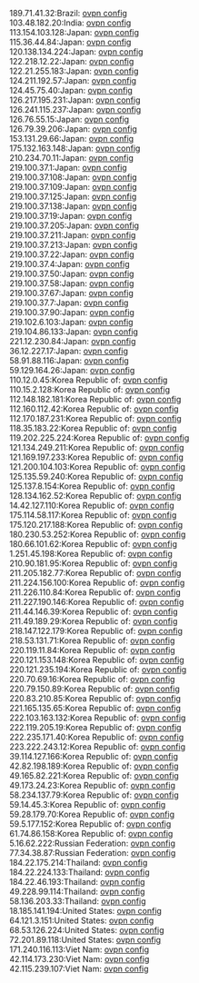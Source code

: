 189.71.41.32:Brazil: [ovpn config](vpn/189_71_41_32.ovpn)  
103.48.182.20:India: [ovpn config](vpn/103_48_182_20.ovpn)  
113.154.103.128:Japan: [ovpn config](vpn/113_154_103_128.ovpn)  
115.36.44.84:Japan: [ovpn config](vpn/115_36_44_84.ovpn)  
120.138.134.224:Japan: [ovpn config](vpn/120_138_134_224.ovpn)  
122.218.12.22:Japan: [ovpn config](vpn/122_218_12_22.ovpn)  
122.21.255.183:Japan: [ovpn config](vpn/122_21_255_183.ovpn)  
124.211.192.57:Japan: [ovpn config](vpn/124_211_192_57.ovpn)  
124.45.75.40:Japan: [ovpn config](vpn/124_45_75_40.ovpn)  
126.217.195.231:Japan: [ovpn config](vpn/126_217_195_231.ovpn)  
126.241.115.237:Japan: [ovpn config](vpn/126_241_115_237.ovpn)  
126.76.55.15:Japan: [ovpn config](vpn/126_76_55_15.ovpn)  
126.79.39.206:Japan: [ovpn config](vpn/126_79_39_206.ovpn)  
153.131.29.66:Japan: [ovpn config](vpn/153_131_29_66.ovpn)  
175.132.163.148:Japan: [ovpn config](vpn/175_132_163_148.ovpn)  
210.234.70.11:Japan: [ovpn config](vpn/210_234_70_11.ovpn)  
219.100.37.1:Japan: [ovpn config](vpn/219_100_37_1.ovpn)  
219.100.37.108:Japan: [ovpn config](vpn/219_100_37_108.ovpn)  
219.100.37.109:Japan: [ovpn config](vpn/219_100_37_109.ovpn)  
219.100.37.125:Japan: [ovpn config](vpn/219_100_37_125.ovpn)  
219.100.37.138:Japan: [ovpn config](vpn/219_100_37_138.ovpn)  
219.100.37.19:Japan: [ovpn config](vpn/219_100_37_19.ovpn)  
219.100.37.205:Japan: [ovpn config](vpn/219_100_37_205.ovpn)  
219.100.37.211:Japan: [ovpn config](vpn/219_100_37_211.ovpn)  
219.100.37.213:Japan: [ovpn config](vpn/219_100_37_213.ovpn)  
219.100.37.22:Japan: [ovpn config](vpn/219_100_37_22.ovpn)  
219.100.37.4:Japan: [ovpn config](vpn/219_100_37_4.ovpn)  
219.100.37.50:Japan: [ovpn config](vpn/219_100_37_50.ovpn)  
219.100.37.58:Japan: [ovpn config](vpn/219_100_37_58.ovpn)  
219.100.37.67:Japan: [ovpn config](vpn/219_100_37_67.ovpn)  
219.100.37.7:Japan: [ovpn config](vpn/219_100_37_7.ovpn)  
219.100.37.90:Japan: [ovpn config](vpn/219_100_37_90.ovpn)  
219.102.6.103:Japan: [ovpn config](vpn/219_102_6_103.ovpn)  
219.104.86.133:Japan: [ovpn config](vpn/219_104_86_133.ovpn)  
221.12.230.84:Japan: [ovpn config](vpn/221_12_230_84.ovpn)  
36.12.227.17:Japan: [ovpn config](vpn/36_12_227_17.ovpn)  
58.91.88.116:Japan: [ovpn config](vpn/58_91_88_116.ovpn)  
59.129.164.26:Japan: [ovpn config](vpn/59_129_164_26.ovpn)  
110.12.0.45:Korea Republic of: [ovpn config](vpn/110_12_0_45.ovpn)  
110.15.2.128:Korea Republic of: [ovpn config](vpn/110_15_2_128.ovpn)  
112.148.182.181:Korea Republic of: [ovpn config](vpn/112_148_182_181.ovpn)  
112.160.112.42:Korea Republic of: [ovpn config](vpn/112_160_112_42.ovpn)  
112.170.187.231:Korea Republic of: [ovpn config](vpn/112_170_187_231.ovpn)  
118.35.183.22:Korea Republic of: [ovpn config](vpn/118_35_183_22.ovpn)  
119.202.225.224:Korea Republic of: [ovpn config](vpn/119_202_225_224.ovpn)  
121.134.249.211:Korea Republic of: [ovpn config](vpn/121_134_249_211.ovpn)  
121.169.197.233:Korea Republic of: [ovpn config](vpn/121_169_197_233.ovpn)  
121.200.104.103:Korea Republic of: [ovpn config](vpn/121_200_104_103.ovpn)  
125.135.59.240:Korea Republic of: [ovpn config](vpn/125_135_59_240.ovpn)  
125.137.8.154:Korea Republic of: [ovpn config](vpn/125_137_8_154.ovpn)  
128.134.162.52:Korea Republic of: [ovpn config](vpn/128_134_162_52.ovpn)  
14.42.127.110:Korea Republic of: [ovpn config](vpn/14_42_127_110.ovpn)  
175.114.58.117:Korea Republic of: [ovpn config](vpn/175_114_58_117.ovpn)  
175.120.217.188:Korea Republic of: [ovpn config](vpn/175_120_217_188.ovpn)  
180.230.53.252:Korea Republic of: [ovpn config](vpn/180_230_53_252.ovpn)  
180.66.101.62:Korea Republic of: [ovpn config](vpn/180_66_101_62.ovpn)  
1.251.45.198:Korea Republic of: [ovpn config](vpn/1_251_45_198.ovpn)  
210.90.181.95:Korea Republic of: [ovpn config](vpn/210_90_181_95.ovpn)  
211.205.182.77:Korea Republic of: [ovpn config](vpn/211_205_182_77.ovpn)  
211.224.156.100:Korea Republic of: [ovpn config](vpn/211_224_156_100.ovpn)  
211.226.110.84:Korea Republic of: [ovpn config](vpn/211_226_110_84.ovpn)  
211.227.190.146:Korea Republic of: [ovpn config](vpn/211_227_190_146.ovpn)  
211.44.146.39:Korea Republic of: [ovpn config](vpn/211_44_146_39.ovpn)  
211.49.189.29:Korea Republic of: [ovpn config](vpn/211_49_189_29.ovpn)  
218.147.122.179:Korea Republic of: [ovpn config](vpn/218_147_122_179.ovpn)  
218.53.131.71:Korea Republic of: [ovpn config](vpn/218_53_131_71.ovpn)  
220.119.11.84:Korea Republic of: [ovpn config](vpn/220_119_11_84.ovpn)  
220.121.153.148:Korea Republic of: [ovpn config](vpn/220_121_153_148.ovpn)  
220.121.235.194:Korea Republic of: [ovpn config](vpn/220_121_235_194.ovpn)  
220.70.69.16:Korea Republic of: [ovpn config](vpn/220_70_69_16.ovpn)  
220.79.150.89:Korea Republic of: [ovpn config](vpn/220_79_150_89.ovpn)  
220.83.210.85:Korea Republic of: [ovpn config](vpn/220_83_210_85.ovpn)  
221.165.135.65:Korea Republic of: [ovpn config](vpn/221_165_135_65.ovpn)  
222.103.163.132:Korea Republic of: [ovpn config](vpn/222_103_163_132.ovpn)  
222.119.205.19:Korea Republic of: [ovpn config](vpn/222_119_205_19.ovpn)  
222.235.171.40:Korea Republic of: [ovpn config](vpn/222_235_171_40.ovpn)  
223.222.243.12:Korea Republic of: [ovpn config](vpn/223_222_243_12.ovpn)  
39.114.127.166:Korea Republic of: [ovpn config](vpn/39_114_127_166.ovpn)  
42.82.198.189:Korea Republic of: [ovpn config](vpn/42_82_198_189.ovpn)  
49.165.82.221:Korea Republic of: [ovpn config](vpn/49_165_82_221.ovpn)  
49.173.24.23:Korea Republic of: [ovpn config](vpn/49_173_24_23.ovpn)  
58.234.137.79:Korea Republic of: [ovpn config](vpn/58_234_137_79.ovpn)  
59.14.45.3:Korea Republic of: [ovpn config](vpn/59_14_45_3.ovpn)  
59.28.179.70:Korea Republic of: [ovpn config](vpn/59_28_179_70.ovpn)  
59.5.177.152:Korea Republic of: [ovpn config](vpn/59_5_177_152.ovpn)  
61.74.86.158:Korea Republic of: [ovpn config](vpn/61_74_86_158.ovpn)  
5.16.62.222:Russian Federation: [ovpn config](vpn/5_16_62_222.ovpn)  
77.34.38.87:Russian Federation: [ovpn config](vpn/77_34_38_87.ovpn)  
184.22.175.214:Thailand: [ovpn config](vpn/184_22_175_214.ovpn)  
184.22.224.133:Thailand: [ovpn config](vpn/184_22_224_133.ovpn)  
184.22.46.193:Thailand: [ovpn config](vpn/184_22_46_193.ovpn)  
49.228.99.114:Thailand: [ovpn config](vpn/49_228_99_114.ovpn)  
58.136.203.33:Thailand: [ovpn config](vpn/58_136_203_33.ovpn)  
18.185.141.194:United States: [ovpn config](vpn/18_185_141_194.ovpn)  
64.121.3.151:United States: [ovpn config](vpn/64_121_3_151.ovpn)  
68.53.126.224:United States: [ovpn config](vpn/68_53_126_224.ovpn)  
72.201.89.118:United States: [ovpn config](vpn/72_201_89_118.ovpn)  
171.240.116.113:Viet Nam: [ovpn config](vpn/171_240_116_113.ovpn)  
42.114.173.230:Viet Nam: [ovpn config](vpn/42_114_173_230.ovpn)  
42.115.239.107:Viet Nam: [ovpn config](vpn/42_115_239_107.ovpn)  
